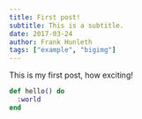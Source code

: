 ```yaml
---
title: First post!
subtitle: This is a subtitle.
date: 2017-03-24
author: Frank Hunleth
tags: ["example", "bigimg"]
---
```


This is my first post, how exciting!

```elixir
def hello() do
  :world
end
```
